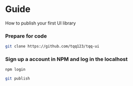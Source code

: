 # Guide

How to publish your first UI library 
### Prepare for code
```bash
git clone https://github.com/tqq123/tqq-ui
```
### Sign up a account in NPM and log in the localhost
```bash
npm login

git publish
```






